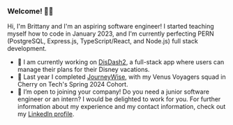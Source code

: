 ### Welcome! 👋🏾

Hi, I'm Brittany and I'm an aspiring software engineer! I started teaching myself how to code in January 2023, and I'm currently perfecting PERN (PostgreSQL, Express.js, TypeScript/React, and Node.js) full stack development.  
 
- 🔭 I am currently working on [DisDash2](https://github.com/bpb2008/DisDash2/tree/feature/auth0), a full-stack app where users can manage their plans for their Disney vacations. 
- 🌱 Last year I completed [JourneyWise](https://journeywise.netlify.app/), with my Venus Voyagers squad in Cherry on Tech's Spring 2024 Cohort.
- 👯 I’m open to joining your company! Do you need a junior software engineer or an intern? I would be delighted to work for you. For further information about my experience and my contact information, check out my [LinkedIn profile](https://www.linkedin.com/in/brittanythompson08/). 

